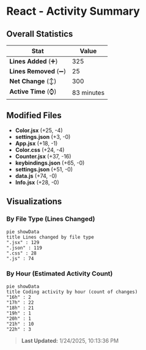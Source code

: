 # React - Activity Summary 

## Overall Statistics

| Stat                   | Value                                                             |
| ---------------------- | ----------------------------------------------------------------- |
| **Lines Added** (➕)   | 325                                          |
| **Lines Removed** (➖) | 25                                        |
| **Net Change** (↕)    | 300                |
| **Active Time** (⌚)   | 83 minutes |


## Modified Files
- **Color.jsx** (+25, -4)
- **settings.json** (+3, -0)
- **App.jsx** (+18, -1)
- **Color.css** (+24, -4)
- **Counter.jsx** (+37, -16)
- **keybindings.json** (+65, -0)
- **settings.json** (+51, -0)
- **data.js** (+74, -0)
- **Info.jsx** (+28, -0)

## Visualizations

### By File Type (Lines Changed)

```mermaid
pie showData
title Lines changed by file type
".jsx" : 129
".json" : 119
".css" : 28
".js" : 74
```

### By Hour (Estimated Activity Count)

```mermaid
pie showData
title Coding activity by hour (count of changes)
"16h" : 2
"17h" : 22
"18h" : 21
"19h" : 1
"20h" : 1
"21h" : 10
"22h" : 3
```


> **Last Updated:** 1/24/2025, 10:13:36 PM